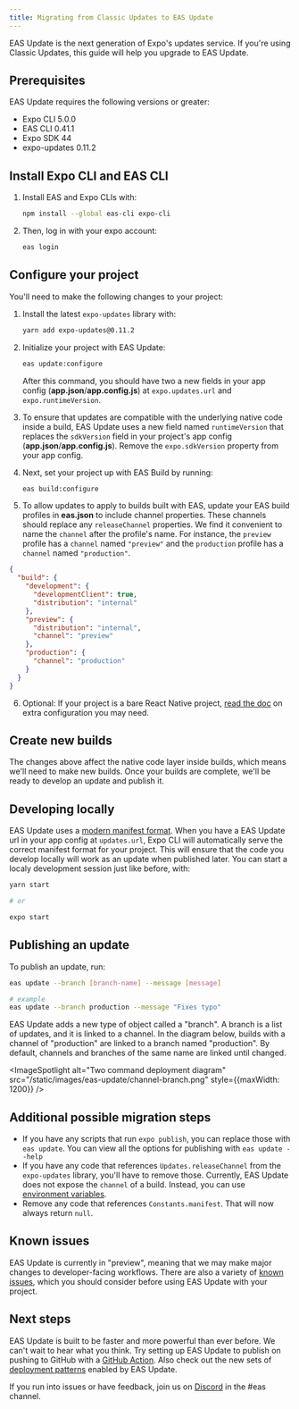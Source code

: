 ```yaml
---
title: Migrating from Classic Updates to EAS Update
---
```


EAS Update is the next generation of Expo's updates service. If you're using Classic Updates, this guide will help you upgrade to EAS Update.

## Prerequisites

EAS Update requires the following versions or greater:

- Expo CLI 5.0.0
- EAS CLI 0.41.1
- Expo SDK 44
- expo-updates 0.11.2

## Install Expo CLI and EAS CLI

1. Install EAS and Expo CLIs with:

   ```bash
   npm install --global eas-cli expo-cli
   ```

2. Then, log in with your expo account:

   ```bash
   eas login
   ```

## Configure your project

You'll need to make the following changes to your project:

1. Install the latest `expo-updates` library with:

   ```bash
   yarn add expo-updates@0.11.2
   ```

2. Initialize your project with EAS Update:

   ```bash
   eas update:configure
   ```

   After this command, you should have two a new fields in your app config (**app.json**/**app.config.js**) at `expo.updates.url` and `expo.runtimeVersion`.

3. To ensure that updates are compatible with the underlying native code inside a build, EAS Update uses a new field named `runtimeVersion` that replaces the `sdkVersion` field in your project's app config (**app.json**/**app.config.js**). Remove the `expo.sdkVersion` property from your app config.

4. Next, set your project up with EAS Build by running:

   ```bash
   eas build:configure
   ```

5. To allow updates to apply to builds built with EAS, update your EAS build profiles in **eas.json** to include channel properties. These channels should replace any `releaseChannel` properties. We find it convenient to name the `channel` after the profile's name. For instance, the `preview` profile has a `channel` named `"preview"` and the `production` profile has a `channel` named `"production"`.

```json
{
  "build": {
    "development": {
      "developmentClient": true,
      "distribution": "internal"
    },
    "preview": {
      "distribution": "internal",
      "channel": "preview"
    },
    "production": {
      "channel": "production"
    }
  }
}
```

6. Optional: If your project is a bare React Native project, [read the doc](/eas-update/bare-react-native) on extra configuration you may need.

## Create new builds

The changes above affect the native code layer inside builds, which means we'll need to make new builds. Once your builds are complete, we'll be ready to develop an update and publish it.

## Developing locally

EAS Update uses a [modern manifest format](/technical-specs/expo-updates-0). When you have a EAS Update url in your app config at `updates.url`, Expo CLI will automatically serve the correct manifest format for your project. This will ensure that the code you develop locally will work as an update when published later. You can start a localy development session just like before, with:

```bash
yarn start

# or

expo start
```

## Publishing an update

To publish an update, run:

```bash
eas update --branch [branch-name] --message [message]

# example
eas update --branch production --message "Fixes typo"
```

EAS Update adds a new type of object called a "branch". A branch is a list of updates, and it is linked to a channel. In the diagram below, builds with a channel of "production" are linked to a branch named "production". By default, channels and branches of the same name are linked until changed.

<ImageSpotlight alt="Two command deployment diagram" src="/static/images/eas-update/channel-branch.png" style={{maxWidth: 1200}} />

## Additional possible migration steps

- If you have any scripts that run `expo publish`, you can replace those with `eas update`. You can view all the options for publishing with `eas update --help`
- If you have any code that references `Updates.releaseChannel` from the `expo-updates` library, you'll have to remove those. Currently, EAS Update does not expose the `channel` of a build. Instead, you can use [environment variables](/build-reference/variables).
- Remove any code that references `Constants.manifest`. That will now always return `null`.

## Known issues

EAS Update is currently in "preview", meaning that we may make major changes to developer-facing workflows. There are also a variety of [known issues](/eas-update/known-issues), which you should consider before using EAS Update with your project.

## Next steps

EAS Update is built to be faster and more powerful than ever before. We can't wait to hear what you think. Try setting up EAS Update to publish on pushing to GitHub with a [GitHub Action](/eas-update/github-actions). Also check out the new sets of [deployment patterns](/eas-update/deployment-patterns) enabled by EAS Update.

If you run into issues or have feedback, join us on [Discord](https://chat.expo.dev/) in the #eas channel.
